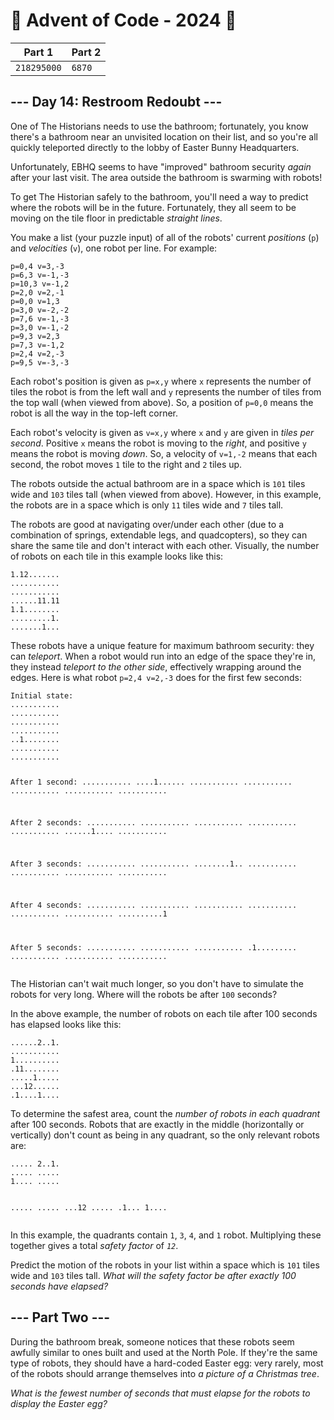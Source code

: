 # 🎄 Advent of Code - 2024 🎄
| Part 1 | Part 2 |
| ------ | ------ |
| `218295000` | `6870` |

<h2>--- Day 14: Restroom Redoubt ---</h2><p>One of The Historians needs to use the bathroom; fortunately, you know there's a bathroom near an unvisited location on their list, and so you're all quickly teleported directly to the lobby of Easter Bunny Headquarters.</p>
<p>Unfortunately, EBHQ seems to have "improved" bathroom security <em>again</em> after your last visit. The area outside the bathroom is swarming with robots!</p>
<p>To get The Historian safely to the bathroom, you'll need a way to predict where the robots will be in the future. Fortunately, they all seem to be moving on the tile floor in predictable <em>straight lines</em>.</p>
<p>You make a list (your puzzle input) of all of the robots' current <em>positions</em> (<code>p</code>) and <em>velocities</em> (<code>v</code>), one robot per line. For example:</p>
<pre><code>p=0,4 v=3,-3
p=6,3 v=-1,-3
p=10,3 v=-1,2
p=2,0 v=2,-1
p=0,0 v=1,3
p=3,0 v=-2,-2
p=7,6 v=-1,-3
p=3,0 v=-1,-2
p=9,3 v=2,3
p=7,3 v=-1,2
p=2,4 v=2,-3
p=9,5 v=-3,-3
</code></pre>
<p>Each robot's position is given as <code>p=x,y</code> where <code>x</code> represents the number of tiles the robot is from the left wall and <code>y</code> represents the number of tiles from the top wall (when viewed from above). So, a position of <code>p=0,0</code> means the robot is all the way in the top-left corner.</p>
<p>Each robot's velocity is given as <code>v=x,y</code> where <code>x</code> and <code>y</code> are given in <em>tiles per second</em>. Positive <code>x</code> means the robot is moving to the <em>right</em>, and positive <code>y</code> means the robot is moving <em>down</em>. So, a velocity of <code>v=1,-2</code> means that each second, the robot moves <code>1</code> tile to the right and <code>2</code> tiles up.</p>
<p>The robots outside the actual bathroom are in a space which is <code>101</code> tiles wide and <code>103</code> tiles tall (when viewed from above). However, in this example, the robots are in a space which is only <code>11</code> tiles wide and <code>7</code> tiles tall.</p>
<p>The robots are good at navigating over/under each other (due to a combination of springs, extendable legs, and quadcopters), so they can share the same tile and don't interact with each other. Visually, the number of robots on each tile in this example looks like this:</p>
<pre><code>1.12.......
...........
...........
......11.11
1.1........
.........1.
.......1...
</code></pre>
<p>These robots have a unique feature for maximum bathroom security: they can <em>teleport</em>. When a robot would run into an edge of the space they're in, they instead <em>teleport to the other side</em>, effectively wrapping around the edges. Here is what robot <code>p=2,4 v=2,-3</code> does for the first few seconds:</p>
<pre><code>Initial state:
...........
...........
...........
...........
..1........
...........
...........

After 1 second:
...........
....1......
...........
...........
...........
...........
...........

After 2 seconds:
...........
...........
...........
...........
...........
......1....
...........

After 3 seconds:
...........
...........
........1..
...........
...........
...........
...........

After 4 seconds:
...........
...........
...........
...........
...........
...........
..........1

After 5 seconds:
...........
...........
...........
.1.........
...........
...........
...........
</code></pre>
<p>The Historian can't wait much longer, so you don't have to simulate the robots for very long. Where will the robots be after <code>100</code> seconds?</p>
<p>In the above example, the number of robots on each tile after 100 seconds has elapsed looks like this:</p>
<pre><code>......2..1.
...........
1..........
.11........
.....1.....
...12......
.1....1....
</code></pre>
<p>To determine the safest area, count the <em>number of robots in each quadrant</em> after 100 seconds. Robots that are exactly in the middle (horizontally or vertically) don't count as being in any quadrant, so the only relevant robots are:</p>
<pre><code>..... 2..1.
..... .....
1.... .....
           
..... .....
...12 .....
.1... 1....
</code></pre>
<p>In this example, the quadrants contain <code>1</code>, <code>3</code>, <code>4</code>, and <code>1</code> robot. Multiplying these together gives a total <em>safety factor</em> of <code><em>12</em></code>.</p>
<p>Predict the motion of the robots in your list within a space which is <code>101</code> tiles wide and <code>103</code> tiles tall. <em>What will the safety factor be after exactly 100 seconds have elapsed?</em></p>

<h2 id="part2">--- Part Two ---</h2><p>During the bathroom break, someone notices that these robots seem awfully similar to ones built and used at the North Pole. If they're the same type of robots, they should have a hard-coded <span title="This puzzle was originally going to be about the motion of space rocks in a fictitious arcade game called Meteoroids, but we just had an arcade puzzle.">Easter egg</span>: very rarely, most of the robots should arrange themselves into <em>a picture of a Christmas tree</em>.</p>
<p><em>What is the fewest number of seconds that must elapse for the robots to display the Easter egg?</em></p>
